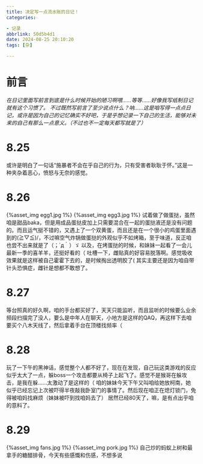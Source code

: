```yaml
---
title: 决定写一点流水账的日记！
categories:

- 记录
abbrlink: 50d5b4d1
date: 2024-08-25 20:10:20
tags: [杂]

---
```


# 前言

*在日记里面写前言到底是什么时候开始的陋习啊喂......等等......好像我写纸制日记就有这个习惯了。
不过既然写前言了至少说点什么？呐......这是咱写得一点点日记，或许是因为自己的记忆确实不好吧，于是乎想记录一下自己的生活，能够对未来的自己有那么一点意义。（不过也不一定每天都写就是了）*

# 8.25

或许是明白了一句话“施暴者不会在乎自己的行为，只有受害者耿耿于怀。”这是一种夹杂着恶心，愤怒与无奈的感觉。

# 8.26

{%asset_img egg1.jpg 1%}
{%asset_img egg3.jpg 1%}
试着做了做蛋挞，虽然咱是甜品baka，但是用成品蛋挞皮加上只需要混合在一起的蛋挞液还是没有问题的。而且运气挺不错的，又遇上了一个双黄蛋，而且还是在一个很小的鸡蛋里面遇到的\(≧▽≦)/，不过嘛空气炸锅做蛋挞的外观似乎不如烤箱，至于味道，反正咱也尝不出来就是了（；´д｀）ゞ
以及，在烤蛋挞的时候，和妹妹一起看了一会儿最新一季的喜羊羊，还挺好看的（
吐槽一下，雌贴真的好容易脱落啊。感觉吸收效果就是这样被自己霍霍下去的，是时候掏出透明胶了(  其实主要还是因为咱自带针头恐惧症，雌针是想都不敢想了。

# 8.27

等台照真的好久啊，咱的手台都买好了，天天只能监听，而且监听的时候要么业余频段扫描完了没人，要么是中年人在聊天，小地方是这样的QAQ，再这样下去咱要买个八木天线了，然后拿着手台在顶楼找频率（

# 8.28

玩了一下午的黑神话，感觉整个人都不好了，现在在发现，自己玩这类游戏的反应似乎太大了一点，躲boss一个攻击都要从椅子上起飞了。感觉不是猴哥在躲攻击，是我在躲......太激动了是这样的（
咱的妹妹今天下午又叫咱给她放柯南，她似乎已经忘记上次被吓得半夜敲我卧室门的事情了。然后现在咱正在熄灯锁门，免得被咱妈找麻烦（妹妹被吓到找咱妈去了）
居然已经80天了，嘛，是有点出乎咱的意料了。

# 8.29

{%asset_img fans.jpg 1%}
{%asset_img pork.jpg 1%}
自己炒的蚂蚁上树和最拿手的糖醋排骨，今天有些感慨和伤感，不想多说